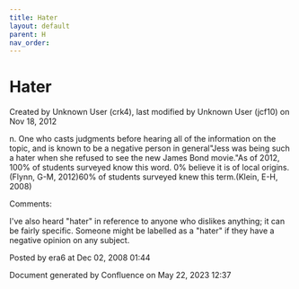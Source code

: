 ```yaml
---
title: Hater
layout: default
parent: H
nav_order:
---
```


# Hater

Created by  Unknown User (crk4), last modified by  Unknown User (jcf10) on Nov 18, 2012

n. One who casts judgments before hearing all of the information on the topic, and is known to be a negative person in general&quot;Jess was being such a hater when she refused to see the new James Bond movie.&quot;As of 2012, 100% of students surveyed know this word. 0% believe it is of local origins.(Flynn, G-M, 2012)60% of students surveyed knew this term.(Klein, E-H, 2008)

Comments:

I've also heard &quot;hater&quot; in reference to anyone who dislikes anything; it can be fairly specific. Someone might be labelled as a &quot;hater&quot; if they have a negative opinion on any subject.

Posted by era6 at Dec 02, 2008 01:44

Document generated by Confluence on May 22, 2023 12:37


